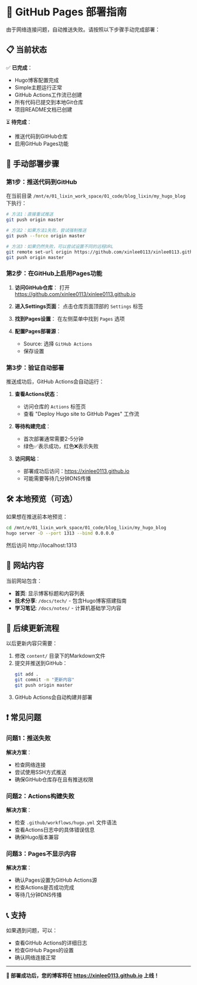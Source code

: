 # 🚀 GitHub Pages 部署指南

由于网络连接问题，自动推送失败。请按照以下步骤手动完成部署：

## 📋 当前状态

✅ **已完成**：
- Hugo博客配置完成
- Simple主题运行正常  
- GitHub Actions工作流已创建
- 所有代码已提交到本地Git仓库
- 项目README文档已创建

⏳ **待完成**：
- 推送代码到GitHub仓库
- 启用GitHub Pages功能

## 🔧 手动部署步骤

### 第1步：推送代码到GitHub

在当前目录 `/mnt/e/01_lixin_work_space/01_code/blog_lixin/my_hugo_blog` 下执行：

```bash
# 方法1：直接重试推送
git push origin master

# 方法2：如果方法1失败，尝试强制推送
git push --force origin master

# 方法3：如果仍然失败，可以尝试设置不同的远程URL
git remote set-url origin https://github.com/xinlee0113/xinlee0113.github.io.git
git push origin master
```

### 第2步：在GitHub上启用Pages功能

1. **访问GitHub仓库**：
   打开 https://github.com/xinlee0113/xinlee0113.github.io

2. **进入Settings页面**：
   点击仓库页面顶部的 `Settings` 标签

3. **找到Pages设置**：
   在左侧菜单中找到 `Pages` 选项

4. **配置Pages部署源**：
   - Source: 选择 `GitHub Actions`
   - 保存设置

### 第3步：验证自动部署

推送成功后，GitHub Actions会自动运行：

1. **查看Actions状态**：
   - 访问仓库的 `Actions` 标签页
   - 查看 "Deploy Hugo site to GitHub Pages" 工作流

2. **等待构建完成**：
   - 首次部署通常需要2-5分钟
   - 绿色✅表示成功，红色❌表示失败

3. **访问网站**：
   - 部署成功后访问：https://xinlee0113.github.io
   - 可能需要等待几分钟DNS传播

## 🛠️ 本地预览（可选）

如果想在推送前本地预览：

```bash
cd /mnt/e/01_lixin_work_space/01_code/blog_lixin/my_hugo_blog
hugo server -D --port 1313 --bind 0.0.0.0
```

然后访问 http://localhost:1313

## 📝 网站内容

当前网站包含：

- **首页**: 显示博客标题和内容列表
- **技术分享**: `/docs/tech/` - 包含Hugo博客搭建指南
- **学习笔记**: `/docs/notes/` - 计算机基础学习内容

## 🔄 后续更新流程

以后更新内容只需要：

1. 修改 `content/` 目录下的Markdown文件
2. 提交并推送到GitHub：
   ```bash
   git add .
   git commit -m "更新内容"
   git push origin master
   ```
3. GitHub Actions会自动构建并部署

## ❗ 常见问题

### 问题1：推送失败
**解决方案**：
- 检查网络连接
- 尝试使用SSH方式推送
- 确保GitHub仓库存在且有推送权限

### 问题2：Actions构建失败
**解决方案**：
- 检查 `.github/workflows/hugo.yml` 文件语法
- 查看Actions日志中的具体错误信息
- 确保Hugo版本兼容

### 问题3：Pages不显示内容
**解决方案**：
- 确认Pages设置为GitHub Actions源
- 检查Actions是否成功完成
- 等待几分钟DNS传播

## 📞 支持

如果遇到问题，可以：
- 查看GitHub Actions的详细日志
- 检查GitHub Pages的设置
- 确认网络连接正常

---

**🎉 部署成功后，您的博客将在 https://xinlee0113.github.io 上线！**
